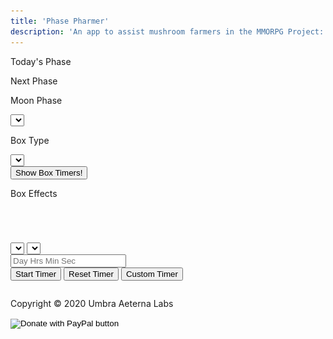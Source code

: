 ```yaml
---
title: 'Phase Pharmer'
description: 'An app to assist mushroom farmers in the MMORPG Project: Gorgon, developed by SausageJavelins'
---
```


<link rel="stylesheet" href="../docs/assets/css/phase.css" media="screen">
<link rel="shortcut icon" href="../docs/assets/images/icon.ico">
<div id="top_section">
    <div id="phase_info">
        <div id="phase_sec_today">
            <p class="phase_text">Today's Phase</p>
            <p id="curr_phase_txt"></p>
        </div>
        <div id="phase_sec_next">
            <p class="phase_text">Next Phase</p>
            <p id="next_phase_txt"></p>
        </div>
    </div>
    <div id="tool_options">
        <div id="phase_select">
            <p class="phase_text">Moon Phase</p>
            <select id="phases" class="input_style">
            </select>
        </div>
        <div id="box_select">
            <p class="phase_text">Box Type</p>
            <select id="boxes" class="input_style">
            </select>
        </div>
    </div>
    <div id="box_info_area">
        <div id="toggle_area">
            <button id="timer_toggle" class="input_style">Show Box Timers!</button>
        </div>
        <div id="box_info">
            <div id="box_effects_title">
                <p id="box_effects_txt">Box Effects</p>
            </div>
            <div id="box_effects_area">
                <table id="box_effects_pos">
                </table>
                <table id="box_effects_neg">
                </table>
            </div>
        </div>
    </div>
</div>
<div id="mid_section">
    <div id="shroom_farming">
        <table id="robust_growing">
        </table>
        <table id="decent_growing">
        </table>
    </div>
    <div id="timer_area">
        <div id="timer_ctrl">
            <select id="timer_nums" class="input_style">
            </select>
            <select id="timer_shrooms" class="input_style">
            </select>
            <form id="box_timer_form">
                <input type="text" id="input_timer" class="input_style" placeholder="Day Hrs Min Sec">
            </form>
            <button id="start_timer" class="input_style" onclick="startTimer()">Start Timer</button>
            <button id="reset_timer" class="input_style" onclick="resetTimer()">Reset Timer</button>
            <button id="set_timer" class="input_style" onclick="customTimer()">Custom Timer</button>
        </div>
        <div id="box_display_area">
            <table id="box_display">
            </table>
        </div>
    </div>
    <div id="copy">
        <p class="copy_text">Copyright &copy; 2020 Umbra Aeterna Labs</p>
        <form id="donate" action="https://www.paypal.com/cgi-bin/webscr" method="post" target="_top">
            <input type="hidden" name="cmd" value="_donations"/>
            <input type="hidden" name="business" value="LBM5CNC4R2X3N"/>
            <input type="hidden" name="item_name" value="open-source software development"/>
            <input type="hidden" name="currency_code" value="USD"/>
            <input type="image" src="assets/images/btn_donateCC_LG.gif"
                   name="submit" title="PayPal - The safer, easier way to pay online!"
                   alt="Donate with PayPal button"/>
            <img alt="" src="assets/images/pixel.gif" width="1" height="1"/>
        </form>
    </div>
</div>
<script src="assets/js/phase.js"></script>